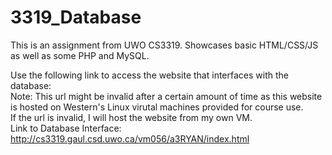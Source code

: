 # 3319_Database
This is an assignment from UWO CS3319. Showcases basic HTML/CSS/JS as well as some PHP and MySQL. <br/>

Use the following link to access the website that interfaces with the database: <br/>
Note: This url might be invalid after a certain amount of time as this website is hosted on Western's Linux virutal machines provided for course use. <br/>
If the url is invalid, I will host the website from my own VM. <br/>
Link to Database Interface: http://cs3319.gaul.csd.uwo.ca/vm056/a3RYAN/index.html
